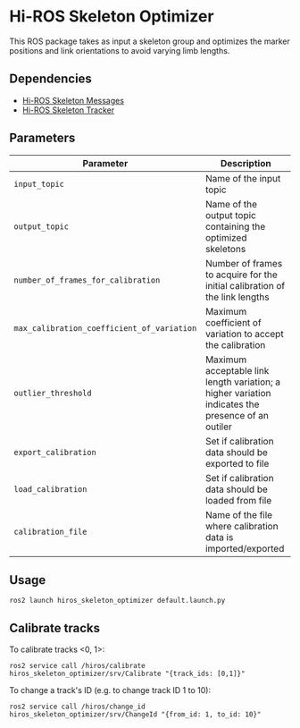 # Hi-ROS Skeleton Optimizer

This ROS package takes as input a skeleton group and optimizes the marker positions and link orientations to avoid varying limb lengths.


## Dependencies
* [Hi-ROS Skeleton Messages](https://github.com/hiros-unipd/skeleton_msgs)
* [Hi-ROS Skeleton Tracker](https://github.com/hiros-unipd/skeleton_tracker)


## Parameters
| Parameter                                  | Description                                                                                       |
| ------------------------------------------ | ------------------------------------------------------------------------------------------------- |
| `input_topic`                              | Name of the input topic                                                                           |
| `output_topic`                             | Name of the output topic containing the optimized skeletons                                       |
| `number_of_frames_for_calibration`         | Number of frames to acquire for the initial calibration of the link lengths                       |
| `max_calibration_coefficient_of_variation` | Maximum coefficient of variation to accept the calibration                                        |
| `outlier_threshold`                        | Maximum acceptable link length variation; a higher variation indicates the presence of an outiler |
| `export_calibration`                       | Set if calibration data should be exported to file                                                |
| `load_calibration`                         | Set if calibration data should be loaded from file                                                |
| `calibration_file`                         | Name of the file where calibration data is imported/exported                                      |


## Usage
```
ros2 launch hiros_skeleton_optimizer default.launch.py
```


## Calibrate tracks
To calibrate tracks <0, 1>:
```
ros2 service call /hiros/calibrate hiros_skeleton_optimizer/srv/Calibrate "{track_ids: [0,1]}"
```

To change a track's ID (e.g. to change track ID 1 to 10):
```
ros2 service call /hiros/change_id hiros_skeleton_optimizer/srv/ChangeId "{from_id: 1, to_id: 10}"
```
